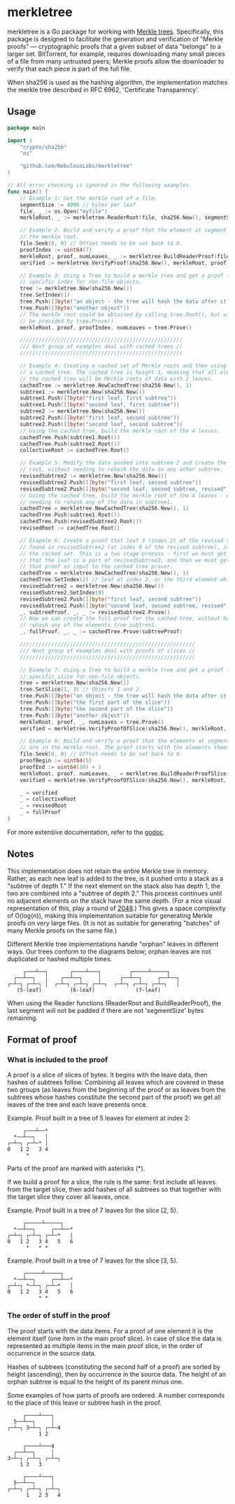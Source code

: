 # merkletree

merkletree is a Go package for working with [Merkle
trees](http://en.wikipedia.org/wiki/Merkle_tree). Specifically, this package is
designed to facilitate the generation and verification of "Merkle proofs" —
cryptographic proofs that a given subset of data "belongs" to a larger set.
BitTorrent, for example, requires downloading many small pieces of a file from
many untrusted peers; Merkle proofs allow the downloader to verify that each
piece is part of the full file.

When sha256 is used as the hashing algorithm, the implementation matches the
merkle tree described in RFC 6962, 'Certificate Transparency'.

## Usage

```go
package main

import (
    "crypto/sha256"
    "os"

    "github.com/NebulousLabs/merkletree"
)

// All error checking is ignored in the following examples.
func main() {
	// Example 1: Get the merkle root of a file.
	segmentSize := 4096 // bytes per leaf
	file, _ := os.Open("myfile")
	merkleRoot, _ := merkletree.ReaderRoot(file, sha256.New(), segmentSize)

	// Example 2: Build and verify a proof that the element at segment 7 is in
	// the merkle root.
	file.Seek(0, 0) // Offset needs to be set back to 0.
	proofIndex := uint64(7)
	merkleRoot, proof, numLeaves, _ := merkletree.BuildReaderProof(file, sha256.New(), segmentSize, proofIndex)
	verified := merkletree.VerifyProof(sha256.New(), merkleRoot, proof, proofIndex, numLeaves)

	// Example 3: Using a Tree to build a merkle tree and get a proof for a
	// specific index for non-file objects.
	tree := merkletree.New(sha256.New())
	tree.SetIndex(1)
	tree.Push([]byte("an object - the tree will hash the data after it is pushed"))
	tree.Push([]byte("another object"))
	// The merkle root could be obtained by calling tree.Root(), but will also
	// be provided by tree.Prove()
	merkleRoot, proof, proofIndex, numLeaves = tree.Prove()

	////////////////////////////////////////////////////
	/// Next group of examples deal with cached trees //
	////////////////////////////////////////////////////

	// Example 4: Creating a cached set of Merkle roots and then using them in
	// a cached tree. The cached tree is height 1, meaning that all elements of
	// the cached tree will be Merkle roots of data with 2 leaves.
	cachedTree := merkletree.NewCachedTree(sha256.New(), 1)
	subtree1 := merkletree.New(sha256.New())
	subtree1.Push([]byte("first leaf, first subtree"))
	subtree1.Push([]byte("second leaf, first subtree"))
	subtree2 := merkletree.New(sha256.New())
	subtree2.Push([]byte("first leaf, second subtree"))
	subtree2.Push([]byte("second leaf, second subtree"))
	// Using the cached tree, build the merkle root of the 4 leaves.
	cachedTree.Push(subtree1.Root())
	cachedTree.Push(subtree2.Root())
	collectiveRoot := cachedTree.Root()

	// Example 5: Modify the data pushed into subtree 2 and create the Merkle
	// root, without needing to rehash the data in any other subtree.
	revisedSubtree2 := merkletree.New(sha256.New())
	revisedSubtree2.Push([]byte("first leaf, second subtree"))
	revisedSubtree2.Push([]byte("second leaf, second subtree, revised"))
	// Using the cached tree, build the merkle root of the 4 leaves - without
	// needing to rehash any of the data in subtree1.
	cachedTree = merkletree.NewCachedTree(sha256.New(), 1)
	cachedTree.Push(subtree1.Root())
	cachedTree.Push(revisedSubtree2.Root())
	revisedRoot := cachedTree.Root()

	// Exapmle 6: Create a proof that leaf 3 (index 2) of the revised root,
	// found in revisedSubtree2 (at index 0 of the revised subtree), is a part of
	// the cached set. This is a two stage process - first we must get a proof
	// that the leaf is a part of revisedSubtree2, and then we must get provide
	// that proof as input to the cached tree prover.
	cachedTree = merkletree.NewCachedTree(sha256.New(), 1)
	cachedTree.SetIndex(2) // leaf at index 2, or the third element which gets inserted.
	revisedSubtree2 = merkletree.New(sha256.New())
	revisedSubtree2.SetIndex(0)
	revisedSubtree2.Push([]byte("first leaf, second subtree"))
	revisedSubtree2.Push([]byte("second leaf, second subtree, revised"))
	_, subtreeProof, _, _ := revisedSubtree2.Prove()
	// Now we can create the full proof for the cached tree, without having to
	// rehash any of the elements from subtree1.
	_, fullProof, _, _ := cachedTree.Prove(subtreeProof)

	////////////////////////////////////////////////////////
	/// Next group of examples deal with proofs of slices //
	////////////////////////////////////////////////////////

	// Example 7: Using a Tree to build a merkle tree and get a proof for a
	// specific slice for non-file objects.
	tree = merkletree.New(sha256.New())
	tree.SetSlice(1, 3) // Objects 1 and 2.
	tree.Push([]byte("an object - the tree will hash the data after it is pushed"))
	tree.Push([]byte("the first part of the slice"))
	tree.Push([]byte("the second part of the slice"))
	tree.Push([]byte("another object"))
	merkleRoot, proof, _, numLeaves = tree.Prove()
	verified = merkletree.VerifyProofOfSlice(sha256.New(), merkleRoot, proof, 1, 3, numLeaves)

	// Example 8: Build and verify a proof that the elements at segments 5-10
	// are in the merkle root. The proof starts with the elements themselves.
	file.Seek(0, 0) // Offset needs to be set back to 0.
	proofBegin := uint64(5)
	proofEnd := uint64(10) + 1
	merkleRoot, proof, numLeaves, _ = merkletree.BuildReaderProofSlice(file, sha256.New(), segmentSize, proofBegin, proofEnd)
	verified = merkletree.VerifyProofOfSlice(sha256.New(), merkleRoot, proof, proofBegin, proofEnd, numLeaves)

	_ = verified
	_ = collectiveRoot
	_ = revisedRoot
	_ = fullProof
}
```

For more extensive documentation, refer to the
[godoc](http://godoc.org/github.com/NebulousLabs/merkletree).

## Notes

This implementation does not retain the entire Merkle tree in memory. Rather,
as each new leaf is added to the tree, is it pushed onto a stack as a "subtree
of depth 1." If the next element on the stack also has depth 1, the two are
combined into a "subtree of depth 2." This process continues until no adjacent
elements on the stack have the same depth. (For a nice visual representation of
this, play a round of [2048](http://gabrielecirulli.github.io/2048).) This
gives a space complexity of O(log(n)), making this implementation suitable for
generating Merkle proofs on very large files. (It is not as suitable for
generating "batches" of many Merkle proofs on the same file.)

Different Merkle tree implementations handle "orphan" leaves in different ways.
Our trees conform to the diagrams below; orphan leaves are not duplicated or
hashed multiple times.
```
     ┌───┴──┐       ┌────┴───┐         ┌─────┴─────┐
  ┌──┴──┐   │    ┌──┴──┐     │      ┌──┴──┐     ┌──┴──┐
┌─┴─┐ ┌─┴─┐ │  ┌─┴─┐ ┌─┴─┐ ┌─┴─┐  ┌─┴─┐ ┌─┴─┐ ┌─┴─┐   │
   (5-leaf)         (6-leaf)             (7-leaf)
```

When using the Reader functions (ReaderRoot and BuildReaderProof), the last
segment will not be padded if there are not 'segmentSize' bytes remaining.

## Format of proof

### What is included to the proof

A proof is a slice of slices of bytes. It begins with the leave data,
then hashes of subtrees follow. Combining all leaves which are covered in
these two groups (as leaves from the beginning of the proof or as leaves
from the subtrees whose hashes constitute the second part of the proof)
we get all leaves of the tree and each leave presents once.

Example. Proof built in a tree of 5 leaves for element at index 2:

```
     ┌───┴──*
  *──┴──┐   │
┌─┴─┐ ┌─┴─* │
0   1 2   3 4
      *
```

Parts of the proof are marked with asterisks (*).

If we build a proof for a slice, the rule is the same: first include all
leaves from the target slice, then add hashes of all subtrees so that
together with the target slice they cover all leaves, once.

Example. Proof built in a tree of 7 leaves for the slice [2, 5).

```
     ┌─────┴─────┐
  *──┴──┐     ┌──┴──*
┌─┴─┐ ┌─┴─┐ ┌─┴─*   │
0   1 2   3 4   5   6
      *   * *
```

Example. Proof built in a tree of 7 leaves for the slice [3, 5).

```
     ┌─────┴─────┐
  *──┴──┐     ┌──┴──*
┌─┴─┐ *─┴─┐ ┌─┴─*   │
0   1 2   3 4   5   6
          * *
```

### The order of stuff in the proof

The proof starts with the data items. For a proof of one element
it is the element itself (one item in the main proof slice).
In case of slice the data is represented as multiple items in the main
proof slice, in the order of occurrence in the source data.

Hashes of subtrees (constituting the second half of a proof) are sorted
by height (ascending), then by occurrence in the source data. The height
of an orphan subtree is equal to the height of its parent minus one.

Some examples of how parts of proofs are ordered. A number corresponds
to the place of this leave or subtree hash in the proof.

```
     ┌────┴───┐
  5──┴──┐     │
┌─┴─┐ 3─┴─┐ ┌─┴─4
          1 2
```

```
     ┌────┴───4
  ┌──┴──┐     │
3─┴─┐ ┌─┴─┐ ┌─┴─┐
    1 2   3
```

```
     ┌────┴───┐
  5──┴──┐     │
┌─┴─┐ ┌─┴─┐ ┌─┴─┐
      1   2 3   4
```
